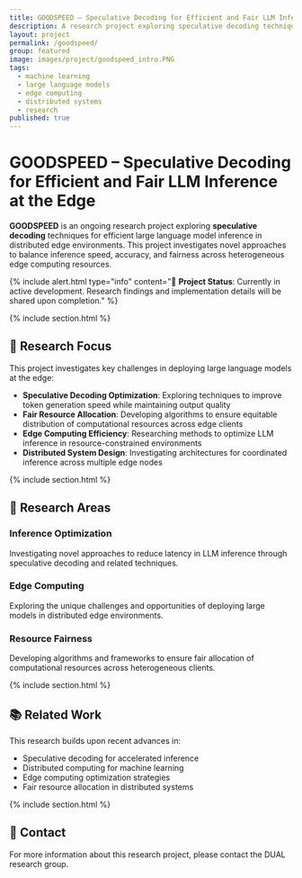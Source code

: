 ```yaml
---
title: GOODSPEED – Speculative Decoding for Efficient and Fair LLM Inference at the Edge
description: A research project exploring speculative decoding techniques for efficient LLM inference in distributed edge environments
layout: project
permalink: /goodspeed/
group: featured
image: images/project/goodspeed_intro.PNG
tags:
  - machine learning
  - large language models
  - edge computing
  - distributed systems
  - research
published: true
---
```


# GOODSPEED – Speculative Decoding for Efficient and Fair LLM Inference at the Edge

**GOODSPEED** is an ongoing research project exploring **speculative decoding** techniques for efficient large language model inference in distributed edge environments. This project investigates novel approaches to balance inference speed, accuracy, and fairness across heterogeneous edge computing resources.

{% include alert.html type="info" content="🚧 **Project Status**: Currently in active development. Research findings and implementation details will be shared upon completion." %}

{% include section.html %}

## 🎯 Research Focus

This project investigates key challenges in deploying large language models at the edge:

- **Speculative Decoding Optimization**: Exploring techniques to improve token generation speed while maintaining output quality
- **Fair Resource Allocation**: Developing algorithms to ensure equitable distribution of computational resources across edge clients  
- **Edge Computing Efficiency**: Researching methods to optimize LLM inference in resource-constrained environments
- **Distributed System Design**: Investigating architectures for coordinated inference across multiple edge nodes

{% include section.html %}

## 🔬 Research Areas

### Inference Optimization
Investigating novel approaches to reduce latency in LLM inference through speculative decoding and related techniques.

### Edge Computing
Exploring the unique challenges and opportunities of deploying large models in distributed edge environments.

### Resource Fairness
Developing algorithms and frameworks to ensure fair allocation of computational resources across heterogeneous clients.

{% include section.html %}

## 📚 Related Work

This research builds upon recent advances in:
- Speculative decoding for accelerated inference
- Distributed computing for machine learning
- Edge computing optimization strategies
- Fair resource allocation in distributed systems

{% include section.html %}

## 📧 Contact

For more information about this research project, please contact the DUAL research group.
